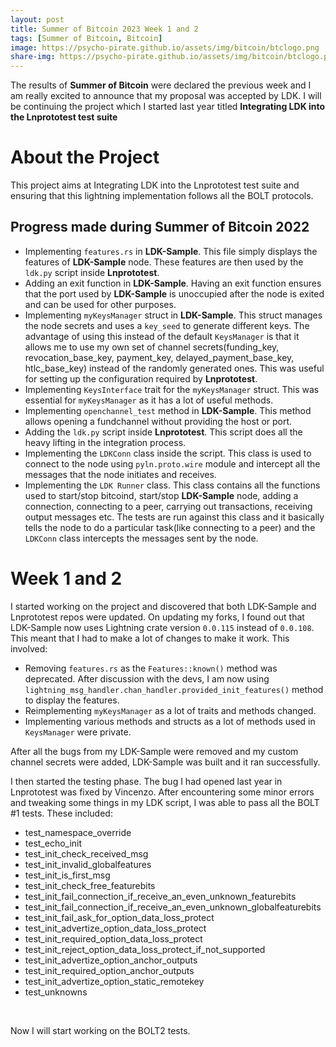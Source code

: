 ```yaml
---
layout: post
title: Summer of Bitcoin 2023 Week 1 and 2
tags: [Summer of Bitcoin, Bitcoin]
image: https://psycho-pirate.github.io/assets/img/bitcoin/btclogo.png
share-img: https://psycho-pirate.github.io/assets/img/bitcoin/btclogo.png
---
```


The results of **Summer of Bitcoin** were declared the previous week and I am really excited to announce that my proposal was accepted by LDK. I will be continuing the project which I started last year titled **Integrating LDK into the Lnprototest test suite**	

# About the Project
This project aims at Integrating LDK into the Lnprototest test suite and ensuring that this lightning implementation follows all the BOLT protocols.

## Progress made during Summer of Bitcoin 2022
* Implementing `features.rs` in **LDK-Sample**. This file simply displays the features of **LDK-Sample** node. These features are then used by the `ldk.py` script inside **Lnprototest**.
* Adding an exit function in **LDK-Sample**. Having an exit function ensures that the port used by **LDK-Sample** is unoccupied after the node is exited and can be used for other purposes.
* Implementing `myKeysManager` struct in **LDK-Sample**. This struct manages the node secrets and uses a `key_seed` to generate different keys. The advantage of using this instead of the default `KeysManager` is that it allows me to use my own set of channel secrets(funding_key, revocation_base_key, payment_key, delayed_payment_base_key, htlc_base_key) instead of the randomly generated ones. This was useful for setting up the configuration required by **Lnprototest**.
* Implementing `KeysInterface` trait for the `myKeysManager` struct. This was essential for `myKeysManager` as it has a lot of useful methods.
* Implementing `openchannel_test` method in **LDK-Sample**. This method allows opening a fundchannel without providing the host or port.
* Adding the `ldk.py` script inside **Lnprototest**. This script does all the heavy lifting in the integration process.
* Implementing the `LDKConn` class inside the script. This class is used to connect to the node using `pyln.proto.wire` module and intercept all the messages that the node initiates and receives.
* Implementing the `LDK Runner` class. This class contains all the functions used to start/stop bitcoind, start/stop **LDK-Sample** node, adding a connection, connecting to a peer, carrying out transactions, receiving output messages etc. The tests are run against this class and it basically tells the node to do a particular task(like connecting to a peer) and the `LDKConn` class intercepts the messages sent by the node.

# Week 1 and 2

I started working on the project and discovered that both LDK-Sample and Lnprototest repos were updated. On updating my forks, I found out that LDK-Sample now uses Lightning crate version `0.0.115` instead of `0.0.108`. This meant that I had to make a lot of changes to make it work. This involved:
* Removing `features.rs` as the `Features::known()` method was deprecated. After discussion with the devs, I am now using `lightning_msg_handler.chan_handler.provided_init_features()` method to display the features.
* Reimplementing `myKeysManager` as a lot of traits and methods changed. 
* Implementing various methods and structs as a lot of methods used in `KeysManager` were private.

After all the bugs from my LDK-Sample were removed and my custom channel secrets were added, LDK-Sample was built and it ran successfully.

I then started the testing phase. The bug I had opened last year in Lnprototest was fixed by Vincenzo.
After encountering some minor errors and tweaking some things in my LDK script, I was able to pass all the BOLT #1 tests. These included:
* test_namespace_override
* test_echo_init
* test_init_check_received_msg
* test_init_invalid_globalfeatures
* test_init_is_first_msg
* test_init_check_free_featurebits
* test_init_fail_connection_if_receive_an_even_unknown_featurebits
* test_init_fail_connection_if_receive_an_even_unknown_globalfeaturebits
* test_init_fail_ask_for_option_data_loss_protect
* test_init_advertize_option_data_loss_protect
* test_init_required_option_data_loss_protect
* test_init_reject_option_data_loss_protect_if_not_supported
* test_init_advertize_option_anchor_outputs
* test_init_required_option_anchor_outputs
* test_init_advertize_option_static_remotekey
* test_unknowns
<br>

Now I will start working on the BOLT2 tests.